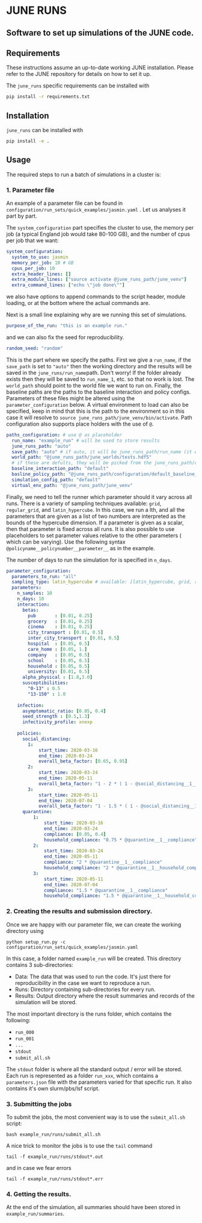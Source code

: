 # JUNE RUNS



## Software to set up simulations of the JUNE code.



## Requirements

These instructions assume an up-to-date working JUNE installation. Please refer to the JUNE repository for details on how to set it up.

The ``june_runs`` specific requirements can be installed with

```bash
pip install -r requirements.txt
```

## Installation

``june_runs`` can be installed with

```bash
pip install -e .
```



## Usage

The required steps to run a batch of simulations in a cluster is:

### 1. Parameter file

An example of a parameter file can be found in `configuration/run_sets/quick_examples/jasmin.yaml` . Let us analyses it part by part.

The ``system_configuration`` part specifies the cluster to use, the memory per job (a typical England job would take 80-100 GB), and the number of cpus per job that we want:

```yaml
system_configuration:
  system_to_use: jasmin
  memory_per_job: 10 # GB
  cpus_per_job: 10
  extra_header_lines: []
  extra_module_lines: ["source activate @june_runs_path/june_venv"]
  extra_command_lines: ["echo \"job done\""]
```
we also have options to append commands to the script header, module loading, or at the bottom where the actual commands are.

Next is a small line explaining why are we running this set of simulations.

```yaml
purpose_of_the_run: "this is an example run."
```
and we can also fix the seed for reproducibility.
```yaml
random_seed: "random"
```

This is the part where we specify the paths. First we give a ``run_name``, if the ``save_path`` is set to ``"auto"`` then the working directory and the results will be saved in the ``june_runs/run_name``path. Don't worry! If the folder already exists then they will be saved to ``run_name_1``, etc. so that no work is lost.
The ``world_path`` should point to the world file we want to run on. Finally, the baseline paths are the paths to the baseline interaction and policy configs. Parameters of these files might be altered using the ``parameter_configuration`` below. A virtual environment to load can also be specified, keep in mind that this is the path to the environment so in this case it will resolve to ``source june_runs_path/june_venv/bin/activate``.
Path configuration also supports place holders with the use of ``@``.

```yaml
paths_configuration: # use @ as placeholder
  run_name: "example_run" # will be used to store results
  june_runs_path: "auto"
  save_path: "auto" # if auto, it will be june_runs_path/run_name (it won't override anything)
  world_path: "@june_runs_path/june_worlds/tests.hdf5" 
  # if these are defults, they will be picked from the june_runs_path/configuration/default_baseline_configs
  baseline_interaction_path: "default"
  basline_policy_path: "@june_runs_path/configuration/default_baseline_configs/policy.yaml"
  simulation_config_path: "default"
  virtual_env_path: "@june_runs_path/june_venv"
```


Finally, we need to tell the runner which parameter should it vary across all runs. There is a variety of sampling techniques available: ``grid``, ``regular_grid``, and ``latin_hypercube``. In this case, we run a lth, and all the parameters that are given as a list of two numbers are interpreted as the bounds of the hypercube dimension. If a parameter is given as a scalar, then that parameter is fixed across all runs. It is also possible to use placeholders to set parameter values relative to the other parameters ( which can be varying). Use the following syntax ``@policyname__policynumber__parameter__`` as in the example.

The number of days to run the simulation for is specified in ``n_days``.

```yaml
parameter_configuration:
  parameters_to_run: "all"
  sampling_type: latin_hypercube # available: [latin_hypercube, grid, regular_grid]
  parameters:
    n_samples: 10
    n_days: 10
    interaction:
      betas:
        pub       : [0.01, 0.25]
        grocery   : [0.01, 0.25]
        cinema    : [0.01, 0.25]
        city_transport : [0.01, 0.5]
        inter_city_transport : [0.01, 0.5]
        hospital  : [0.05, 0.5]
        care_home : [0.05, 1.]
        company   : [0.05, 0.5]
        school    : [0.05, 0.5]
        household : [0.05, 0.5]
        university: [0.01, 0.5]
      alpha_physical : [1.8,3.0]
      susceptibilities:
        "0-13" : 0.5
        "13-150" : 1.0
  
    infection:
      asymptomatic_ratio: [0.05, 0.4]
      seed_strength : [0.5,1.3]
      infectivity_profile: xnexp
  
    policies:
      social_distancing:
        1: 
            start_time: 2020-03-16
            end_time: 2020-03-24 
            overall_beta_factor: [0.65, 0.95]
        2: 
            start_time: 2020-03-24
            end_time: 2020-05-11
            overall_beta_factor: "1 - 2 * ( 1 - @social_distancing__1__overall_beta_factor )"
        3: 
            start_time: 2020-05-11
            end_time: 2020-07-04
            overall_beta_factor: "1 - 1.5 * ( 1 - @social_distancing__1__overall_beta_factor )"
      quarantine: 
          1: 
              start_time: 2020-03-16
              end_time: 2020-03-24
              compliance: [0.05, 0.4]
              household_compliance: "0.75 * @quarantine__1__compliance"
          2: 
              start_time: 2020-03-24
              end_time: 2020-05-11
              compliance: "2 * @quarantine__1__compliance"
              household_compliance: "2 * @quarantine__1__household_compliance"
          3: 
              start_time: 2020-05-11
              end_time: 2020-07-04
              compliance: "1.5 * @quarantine__1__compliance"
              household_compliance: "1.5 * @quarantine__1__household_compliance"

```

### 2. Creating the results and submission directory.

Once we are happy with our parameter file, we can create the working directory using

```
python setup_run.py -c configuration/run_sets/quick_examples/jasmin.yaml
```

In this case, a folder named ``example_run`` will be created. This directory contains 3 sub-directories:
- Data: The data that was used to run the code. It's just there for reproducibility in the case we want to reproduce a run.
- Runs: Directory containing sub-directories for every run.
- Results: Output directory where the result summaries and records of the simulation will be stored.

The most important directory is the runs folder, which contains the following:
- ``run_000``
- ``run_001``
- ``...``
- ``stdout``
- ``submit_all.sh``


The ``stdout`` folder is where all the standard output / error will be stored.
Each run is represented as a folder ``run_xxx``, which contains a ``parameters.json`` file with the parameters varied for that specific run. It also contains it's own slurm/pbs/lsf script.

### 3. Submitting the jobs

To submit the jobs, the most convenient way is to use the ``submit_all.sh`` script:

```
bash example_run/runs/submit_all.sh
```

A nice trick to monitor the jobs is to use the ``tail`` command

```
tail -f example_run/runs/stdout*.out
```

and in case we fear errors
```
tail -f example_run/runs/stdout*.err
```

### 4. Getting the results.

At the end of the simulation, all summaries should have been stored in ``example_run/summaries``.
